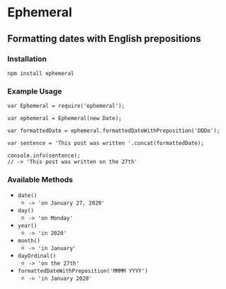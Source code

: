 # Ephemeral
## Formatting dates with English prepositions

### Installation
`npm install ephemeral`

### Example Usage
```
var Ephemeral = require('ephemeral');

var ephemeral = Ephemeral(new Date);

var formattedDate = ephemeral.formattedDateWithPreposition('DDDo');

var sentence = 'This post was written '.concat(formattedDate);

console.info(sentence);
// -> 'This post was written on the 27th'
```

### Available Methods
* `date()`
  * `-> 'on January 27, 2020'`
* `day()`
  * `-> 'on Monday'`
* `year()`
  * `-> 'in 2020'`
* `month()`
  * `-> 'in January'`
* `dayOrdinal()`
  * `-> 'on the 27th'`
* `formattedDateWithPreposition('MMMM YYYY')`
  * `-> 'in January 2020'`
